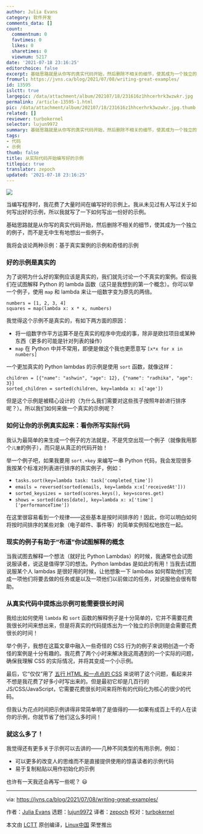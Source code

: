 ```yaml
---
author: Julia Evans
category: 软件开发
comments_data: []
count:
  commentnum: 0
  favtimes: 0
  likes: 0
  sharetimes: 0
  viewnum: 5217
date: '2021-07-18 23:16:25'
editorchoice: false
excerpt: 基础思路就是从你写的真实代码开始，然后删除不相关的细节，使其成为一个独立的例子，而不是无中生有地想出一些例子。
fromurl: https://jvns.ca/blog/2021/07/08/writing-great-examples/
id: 13595
islctt: true
largepic: /data/attachment/album/202107/18/231616z1hhcerhrk3wzwkr.jpg
permalink: /article-13595-1.html
pic: /data/attachment/album/202107/18/231616z1hhcerhrk3wzwkr.jpg.thumb.jpg
related: []
reviewer: turbokernel
selector: lujun9972
summary: 基础思路就是从你写的真实代码开始，然后删除不相关的细节，使其成为一个独立的例子，而不是无中生有地想出一些例子。
tags:
- 代码
- 示例
thumb: false
title: 从实际代码开始编写好的示例
titlepic: true
translator: zepoch
updated: '2021-07-18 23:16:25'
---
```


![](/data/attachment/album/202107/18/231616z1hhcerhrk3wzwkr.jpg)


当编写程序时，我花费了大量时间在编写好的示例上。我从未见过有人写过关于如何写出好的示例，所以我就写了一下如何写出一份好的示例。


基础思路就是从你写的真实代码开始，然后删除不相关的细节，使其成为一个独立的例子，而不是无中生有地想出一些例子。


我将会谈论两种示例：基于真实案例的示例和奇怪的示例


### 好的示例是真实的


为了说明为什么好的案例应该是真实的，我们就先讨论一个不真实的案例。假设我们在试图解释 Python 的 lambda 函数（这只是我想到的第一个概念）。你可以举一个例子，使用 `map` 和 lambda 来让一组数字变为原先的两倍。



```
numbers = [1, 2, 3, 4]
squares = map(lambda x: x * x, numbers)

```

我觉得这个示例不是真实的，有如下两方面的原因：


* 将一组数字作平方运算不是在真实的程序中完成的事，除非是欧拉项目或某种东西（更多的可能是针对列表的操作）
* `map` 在 Python 中并不常用，即便是做这个我也更愿意写 `[x*x for x in numbers]`


一个更加真实的 Python lambdas 的示例是使用 `sort` 函数，就像这样：



```
children = [{"name": "ashwin", "age": 12}, {"name": "radhika", "age": 3}]
sorted_children = sorted(children, key=lambda x: x['age'])

```

但是这个示例是被精心设计的（为什么我们需要对这些孩子按照年龄进行排序呢？）。所以我们如何来做一个真实的示例呢？


### 如何让你的示例真实起来：看你所写实际代码


我认为最简单的来生成一个例子的方法就是，不是凭空出现一个例子（就像我用那个`儿童`的例子），而只是从真正的代码开始！


举一个例子吧，如果我要用 `sort.+key` 来编写一串 Python 代码，我会发现很多我按某个标准对列表进行排序的真实例子，例如：


* `tasks.sort(key=lambda task: task['completed_time'])`
* `emails = reversed(sorted(emails, key=lambda x:x['receivedAt']))`
* `sorted_keysizes = sorted(scores.keys(), key=scores.get)`
* `shows = sorted(dates[date], key=lambda x: x['time']['performanceTime'])`


在这里很容易看到一个规律——这些基本是按时间排序的！因此，你可以明白如何将按时间排序的某些对象（电子邮件、事件等）的简单实例轻松地放在一起。


### 现实的例子有助于“布道”你试图解释的概念


当我试图去解释一个想法（就好比 Python Lambdas）的时候，我通常也会试图说服读者，说这是值得学习的想法。Python lambdas 是如此的有用！当我去试图说服某个人 lambdas 是很好用的时候，让他想象一下 lambdas 如何帮助他们完成一项他们将要去做的任务或是以及一项他们以前做过的任务，对说服他会很有帮助。


### 从真实代码中提炼出示例可能需要很长时间


我给出如何使用 `lambda` 和 `sort` 函数的解释例子是十分简单的，它并不需要花费我很长时间来想出来，但是将真实的代码提炼出为一个独立的示例则是会需要花费很长的时间！


举个例子，我想在这篇文章中融入一些奇怪的 CSS 行为的例子来说明创造一个奇怪的案例是十分有趣的。我花费了两个小时来解决我这周遇到的一个实际的问题，确保我理解 CSS 的实际情况，并将其变成一个小示例。


最后，它“仅仅”用了 [五行 HTML 和一点点的 CSS](https://codepen.io/wizardzines/pen/0eda7725a46c919dcfdd3fa80aff3d41) 来说明了这个问题，看起来并不想是我花费了好多小时写出来的。但是最初它却是几百行的 JS/CSS/JavaScript，它需要花费很长时间来将所有的代码化为核心的很少的代码。


但我认为花点时间把示例讲得非常简单明了是值得的——如果有成百上千的人在读你的示例，你就节省了他们这么多时间！


### 就这么多了！


我觉得还有更多关于示例可以去讲的——几种不同类型的有用示例，例如：


* 可以更多的改变人的思维而不是直接提供使用的惊喜读者的示例代码
* 易于复制粘贴以用作初始化的示例


也许有一天我还会再写一些呢？ :smiley:




---


via: <https://jvns.ca/blog/2021/07/08/writing-great-examples/>


作者：[Julia Evans](https://jvns.ca/) 选题：[lujun9972](https://github.com/lujun9972) 译者：[zepoch](https://github.com/zepoch) 校对：[turbokernel](https://github.com/turbokernel)


本文由 [LCTT](https://github.com/LCTT/TranslateProject) 原创编译，[Linux中国](https://linux.cn/) 荣誉推出